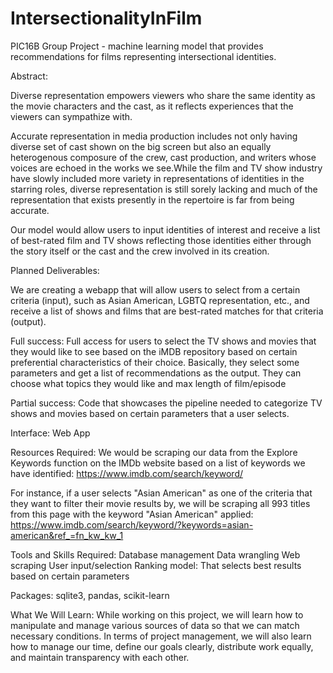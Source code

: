 # IntersectionalityInFilm
PIC16B Group Project - machine learning model that provides recommendations for films representing intersectional identities.

Abstract:

Diverse representation empowers viewers who share the same identity as the movie characters and the cast, as it reflects experiences that the viewers can sympathize with.

Accurate representation in media production includes not only having diverse set of cast shown on the big screen but also an equally heterogenous composure of the crew, cast production, and writers whose voices are echoed in the works we see.While the film and TV show industry have slowly included more variety in representations of identities in the starring roles, diverse representation is still sorely lacking and much of the representation that exists presently in the repertoire is far from being accurate.

Our model would allow users to input identities of interest and receive a list of best-rated film and TV shows reflecting those identities either through the story itself or the cast and the crew involved in its creation.






Planned Deliverables:

We are creating a webapp that will allow users to select from a certain criteria (input), such as Asian American, LGBTQ representation, etc., and receive a list of shows and films that are best-rated matches for that criteria (output). 

Full success: Full access for users to select the TV shows and movies that they would like to see based on the iMDB repository based on certain preferential characteristics of their choice. Basically, they select some parameters and get a list of recommendations as the output. They can choose what topics they would like and max length of film/episode 

Partial success: Code that showcases the pipeline needed to categorize TV shows and movies based on certain parameters that a user selects.

Interface: Web App




Resources Required:
We would be scraping our data from the Explore Keywords function on the IMDb website based on a list of keywords we have identified: https://www.imdb.com/search/keyword/

For instance, if a user selects "Asian American" as one of the criteria that they want to filter their movie results by, we will be scraping all 993 titles from this page with the keyword "Asian American" applied: https://www.imdb.com/search/keyword/?keywords=asian-american&ref_=fn_kw_kw_1



Tools and Skills Required:
Database management
Data wrangling
Web scraping
User input/selection
Ranking model: That selects best results based on certain parameters
 
Packages: sqlite3, pandas, scikit-learn

What We Will Learn:
While working on this project, we will learn how to manipulate and manage various sources of data so that we can match necessary conditions. In terms of project management, we will also learn how to manage our time, define our goals clearly, distribute work equally, and maintain transparency with each other. 

